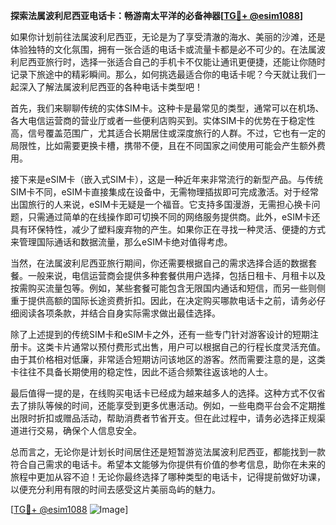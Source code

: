 **探索法属波利尼西亚电话卡：畅游南太平洋的必备神器[[TG💪+ @esim1088](https://t.me/s/esim1088)]**

如果你计划前往法属波利尼西亚，无论是为了享受清澈的海水、美丽的沙滩，还是体验独特的文化氛围，拥有一张合适的电话卡或流量卡都是必不可少的。在法属波利尼西亚旅行时，选择一张适合自己的手机卡不仅能让通讯更便捷，还能让你随时记录下旅途中的精彩瞬间。那么，如何挑选最适合你的电话卡呢？今天就让我们一起深入了解法属波利尼西亚的各种电话卡类型吧！

首先，我们来聊聊传统的实体SIM卡。这种卡是最常见的类型，通常可以在机场、各大电信运营商的营业厅或者一些便利店购买到。实体SIM卡的优势在于稳定性高，信号覆盖范围广，尤其适合长期居住或深度旅行的人群。不过，它也有一定的局限性，比如需要更换卡槽，携带不便，且在不同国家之间使用可能会产生额外费用。

接下来是eSIM卡（嵌入式SIM卡），这是一种近年来非常流行的新型产品。与传统SIM卡不同，eSIM卡直接集成在设备中，无需物理插拔即可完成激活。对于经常出国旅行的人来说，eSIM卡无疑是一个福音。它支持多国漫游，无需担心换卡问题，只需通过简单的在线操作即可切换不同的网络服务提供商。此外，eSIM卡还具有环保特性，减少了塑料废弃物的产生。如果你正在寻找一种灵活、便捷的方式来管理国际通话和数据流量，那么eSIM卡绝对值得考虑。

当然，在法属波利尼西亚旅行期间，你还需要根据自己的需求选择合适的数据套餐。一般来说，电信运营商会提供多种套餐供用户选择，包括日租卡、月租卡以及按需购买流量包等。例如，某些套餐可能包含无限国内通话和短信，而另一些则侧重于提供高额的国际长途资费折扣。因此，在决定购买哪款电话卡之前，请务必仔细阅读各项条款，并结合自身实际需求做出最佳选择。

除了上述提到的传统SIM卡和eSIM卡之外，还有一些专门针对游客设计的短期注册卡。这类卡片通常以预付费形式出售，用户可以根据自己的行程长度灵活充值。由于其价格相对低廉，非常适合短期访问该地区的游客。然而需要注意的是，这类卡往往不具备长期使用的稳定性，因此不适合频繁往返该地的人士。

最后值得一提的是，在线购买电话卡已经成为越来越多人的选择。这种方式不仅省去了排队等候的时间，还能享受到更多优惠活动。例如，一些电商平台会不定期推出限时折扣或赠品活动，帮助消费者节省开支。但在此过程中，请务必选择正规渠道进行交易，确保个人信息安全。

总而言之，无论你是计划长时间居住还是短暂游览法属波利尼西亚，都能找到一款符合自己需求的电话卡。希望本文能够为你提供有价值的参考信息，助你在未来的旅程中更加从容不迫！无论你最终选择了哪种类型的电话卡，记得提前做好功课，以便充分利用有限的时间去感受这片美丽岛屿的魅力。

[[TG💪+ @esim1088](https://t.me/s/esim1088) ![Image](https://i.postimg.cc/4NQfJmqS/Snipaste-2025-05-13-00-14-12.png)]